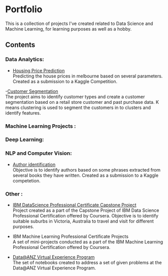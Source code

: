 # Portfolio

This is a collection of projects I've created related to Data Science and Machine Learning, for learning purposes as well as a hobby. 

## Contents

### Data Analytics:
 - [Housing Price Prediction](https://www.kaggle.com/kigett/housing-price-advregression)  
 Predicting the house prices in melbourne based on several parameters.  Created as a submission to a Kaggle Competition. 
 
 -[Customer Segmentation](https://github.com/KIGet/Portfolio/blob/main/Projects/Customer%20Segmentation/CustomerSegmentation.ipynb)  
 The project aims to identify customer types and create a customer segmentation based on a retail store customer and past purchase data. K means clustering is used to segment the customers in to clusters and identify features.  

### Machine Learning Projects :


### Deep Learning:

### NLP and Computer Vision:
 -  [Author identification](https://www.kaggle.com/kigett/author-identification-nltk-naive-bayes)  
 Objective is to identify authors based on some phrases extracted from several books they have written. Created as a submission to a Kaggle competetion. 

### Other : 
 - [IBM DataScience Professional Certificate Capstone Project](https://github.com/KIGet/IBM_DataScience_Capstone)  
 Project created as a part of the Capstone Project of IBM Data Science Professional Certification offered by Coursera. Objective is to identify suitable suburbs in Victoria, Australia to travel and visit for different purposes. 

- IBM Machine Learning Professional Certificate Projects   
A set of mini-projects conducted as a part of the IBM Machine Learning Professional Certification offered by Coursera.

 - [Data@ANZ Virtual Experience Program](https://github.com/KIGet/Data-ANZ_VirtualExperiance)  
The set of notebooks created to address a set of given problems at the Data@ANZ Virtual Experience Program. 




